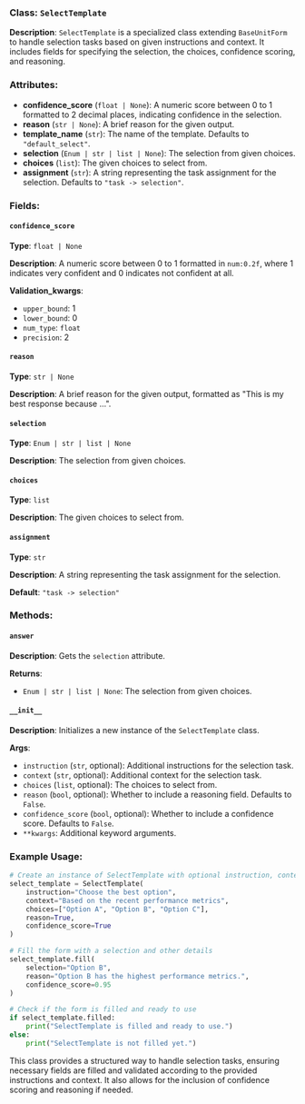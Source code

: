 
### Class: `SelectTemplate`

**Description**:
`SelectTemplate` is a specialized class extending `BaseUnitForm` to handle selection tasks based on given instructions and context. It includes fields for specifying the selection, the choices, confidence scoring, and reasoning.

### Attributes:

- **confidence_score** (`float | None`): A numeric score between 0 to 1 formatted to 2 decimal places, indicating confidence in the selection.
- **reason** (`str | None`): A brief reason for the given output.
- **template_name** (`str`): The name of the template. Defaults to `"default_select"`.
- **selection** (`Enum | str | list | None`): The selection from given choices.
- **choices** (`list`): The given choices to select from.
- **assignment** (`str`): A string representing the task assignment for the selection. Defaults to `"task -> selection"`.

### Fields:

#### `confidence_score`

**Type**: `float | None`

**Description**:
A numeric score between 0 to 1 formatted in `num:0.2f`, where 1 indicates very confident and 0 indicates not confident at all.

**Validation_kwargs**:
- `upper_bound`: 1
- `lower_bound`: 0
- `num_type`: `float`
- `precision`: 2

#### `reason`

**Type**: `str | None`

**Description**:
A brief reason for the given output, formatted as "This is my best response because ...".

#### `selection`

**Type**: `Enum | str | list | None`

**Description**:
The selection from given choices.

#### `choices`

**Type**: `list`

**Description**:
The given choices to select from.

#### `assignment`

**Type**: `str`

**Description**:
A string representing the task assignment for the selection.

**Default**: `"task -> selection"`

### Methods:

#### `answer`

**Description**:
Gets the `selection` attribute.

**Returns**:
- `Enum | str | list | None`: The selection from given choices.

#### `__init__`

**Description**:
Initializes a new instance of the `SelectTemplate` class.

**Args**:
- `instruction` (`str`, optional): Additional instructions for the selection task.
- `context` (`str`, optional): Additional context for the selection task.
- `choices` (`list`, optional): The choices to select from.
- `reason` (`bool`, optional): Whether to include a reasoning field. Defaults to `False`.
- `confidence_score` (`bool`, optional): Whether to include a confidence score. Defaults to `False`.
- `**kwargs`: Additional keyword arguments.

### Example Usage:

```python
# Create an instance of SelectTemplate with optional instruction, context, and choices
select_template = SelectTemplate(
    instruction="Choose the best option",
    context="Based on the recent performance metrics",
    choices=["Option A", "Option B", "Option C"],
    reason=True,
    confidence_score=True
)

# Fill the form with a selection and other details
select_template.fill(
    selection="Option B",
    reason="Option B has the highest performance metrics.",
    confidence_score=0.95
)

# Check if the form is filled and ready to use
if select_template.filled:
    print("SelectTemplate is filled and ready to use.")
else:
    print("SelectTemplate is not filled yet.")
```

This class provides a structured way to handle selection tasks, ensuring necessary fields are filled and validated according to the provided instructions and context. It also allows for the inclusion of confidence scoring and reasoning if needed.
